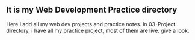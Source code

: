 ## It is my Web Development Practice directory

Here i add all my web dev projects and practice notes.
in 03-Project directory, i have all my practice project, most of them are live. give a look.


